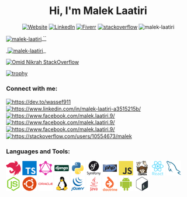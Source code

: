 
<h1 align="center">Hi, I'm Malek Laatiri</h1>
<p align="center">
<a href="https://maleklaatiri.tn/"><img alt="Website" src="https://img.shields.io/badge/Website-maleklaatiri.tn-blue?style=flat&logo=google-chrome"></a>
<a href="https://www.linkedin.com/in/malek-laatiri-a3515215b/"><img alt="LinkedIn" src="https://img.shields.io/badge/LinkedIN-MalekLaatiri-blue?style=flat&logo=linkedin"></a>
 <a href="https://www.fiverr.com/maleklaatiri"><img alt="Fiverr" src="https://img.shields.io/badge/Fiverr-malek laatiri-blue?style=flat&logo=fiverr"></a>
 <a href="https://stackoverflow.com/users/10554673/malek"><img alt="stackoverflow" src="https://img.shields.io/badge/Stackoverflow-malek laatiri-blue?style=flat&logo=stackoverflow"></a>

 <img src="https://komarev.com/ghpvc/?username=malek-laatiri&label=Profile%20views&color=0e75b6&style=flat" alt="malek-laatiri" />
</p>

<div>
  <a href="https://github.com/malek-laatiri">


<img align="center" src="https://github-readme-stats.vercel.app/api?username=malek-laatiri&include_all_commits=true&count_private=true&theme=dark" alt="malek-laatiri" />
   ``


&nbsp;<img align="center" src="https://github-readme-stats.vercel.app/api/top-langs?username=malek-laatiri&layout=compact&show_icons=true&locale=en&theme=dark" alt="malek-laatiri" />
   &nbsp;

</a>
 
</div>

   [![Omid Nikrah StackOverflow](https://github-readme-stackoverflow.vercel.app/?userID=10554673&theme=dark)](https://stackoverflow.com/users/10554673/l3xpert)

[![trophy](https://github-profile-trophy.vercel.app/?username=malek-laatiri)](https://github.com/ryo-ma/github-profile-trophy)

<h3 align="left">Connect with me:</h3>
<p align="left">
<a href="http://maleklaatiri.tn/" target="blank"><img align="center" src="https://cdn.jsdelivr.net/npm/simple-icons@3.0.1/icons/dev-dot-to.svg" alt="https://dev.to/wassef911" height="30" width="40" /></a>
<a href="https://www.linkedin.com/in/malek-laatiri-a3515215b/" target="blank"><img align="center" src="https://cdn.jsdelivr.net/npm/simple-icons@3.0.1/icons/linkedin.svg" alt="https://www.linkedin.com/in/malek-laatiri-a3515215b/" height="30" width="40" /></a>
<a href="https://www.facebook.com/malek.laatiri.9/" target="blank"><img align="center" src="https://cdn.jsdelivr.net/npm/simple-icons@3.0.1/icons/facebook.svg" alt="https://www.facebook.com/malek.laatiri.9/" height="30" width="40" /></a>
<a href="https://www.instagram.com/malek.laatiri/" target="blank"><img align="center" src="https://cdn.jsdelivr.net/npm/simple-icons@3.0.1/icons/instagram.svg" alt="https://www.facebook.com/malek.laatiri.9/" height="30" width="40" /></a>
 <a href="https://www.fiverr.com/maleklaatiri" target="blank"><img align="center" src="https://cdn.jsdelivr.net/npm/simple-icons@3.0.1/icons/fiverr.svg" alt="https://www.facebook.com/malek.laatiri.9/" height="30" width="40" /></a>
 <a href="https://stackoverflow.com/users/10554673/malek" target="blank"><img align="center" src="https://cdn.jsdelivr.net/npm/simple-icons@3.0.1/icons/stackoverflow.svg" alt="https://stackoverflow.com/users/10554673/malek" height="30" width="40" /></a>

</p>
 
<h3 align="left">Languages and Tools:</h3>
<p align="left">
  <img src="https://raw.githubusercontent.com/devicons/devicon/master/icons/nestjs/nestjs-plain.svg" alt="express" width="40" height="40"/> </a>
    <img src="https://raw.githubusercontent.com/devicons/devicon/master/icons/typescript/typescript-original.svg" alt="express" width="40" height="40"/> </a>
      <img src="https://raw.githubusercontent.com/devicons/devicon/master/icons/graphql/graphql-plain.svg" alt="express" width="40" height="40"/> </a>
      <img src="https://raw.githubusercontent.com/devicons/devicon/master/icons/django/django-original.svg" alt="express" width="40" height="40"/> </a>
  <img src="https://raw.githubusercontent.com/devicons/devicon/master/icons/python/python-original.svg" alt="bootstrap" width="40" height="40"/> 
 <img src="https://raw.githubusercontent.com/devicons/devicon/master/icons/symfony/symfony-original-wordmark.svg" alt="express" width="40" height="40"/> </a>
 <img src="https://raw.githubusercontent.com/devicons/devicon/master/icons/php/php-original.svg" alt="express" width="40" height="40"/>
 <img src="https://raw.githubusercontent.com/devicons/devicon/master/icons/javascript/javascript-original.svg" alt="express" width="40" height="40"/> 
 <img src="https://raw.githubusercontent.com/devicons/devicon/master/icons/composer/composer-original.svg" alt="express" width="40" height="40"/>
 <img src="https://raw.githubusercontent.com/devicons/devicon/master/icons/react/react-original-wordmark.svg" alt="express" width="40" height="40"/> 
 <img src="https://raw.githubusercontent.com/devicons/devicon/master/icons/mysql/mysql-original.svg" alt="express" width="40" height="40"/> 
 <img src="https://raw.githubusercontent.com/devicons/devicon/master/icons/nodejs/nodejs-original.svg" alt="express" width="40" height="40"/> 
 <img src="https://raw.githubusercontent.com/devicons/devicon/master/icons/ubuntu/ubuntu-plain.svg" alt="express" width="40" height="40"/> 
 <img src="https://raw.githubusercontent.com/devicons/devicon/master/icons/oracle/oracle-original.svg" alt="bootstrap" width="40" height="40"/> 
  <img src="https://raw.githubusercontent.com/devicons/devicon/master/icons/linux/linux-original.svg" alt="bootstrap" width="40" height="40"/> 
 <img src="https://raw.githubusercontent.com/devicons/devicon/master/icons/jquery/jquery-plain-wordmark.svg" alt="bootstrap" width="40" height="40"/> 
  <img src="https://raw.githubusercontent.com/devicons/devicon/master/icons/java/java-plain-wordmark.svg" alt="bootstrap" width="40" height="40"/> 
  <img src="https://raw.githubusercontent.com/devicons/devicon/master/icons/doctrine/doctrine-plain-wordmark.svg" alt="bootstrap" width="40" height="40"/> 
  <img src="https://raw.githubusercontent.com/devicons/devicon/master/icons/android/android-original.svg" alt="bootstrap" width="40" height="40"/>  

<img src="https://raw.githubusercontent.com/devicons/devicon/master/icons/bash/bash-original.svg" alt="bootstrap" width="40" height="40"/> 

</p>
